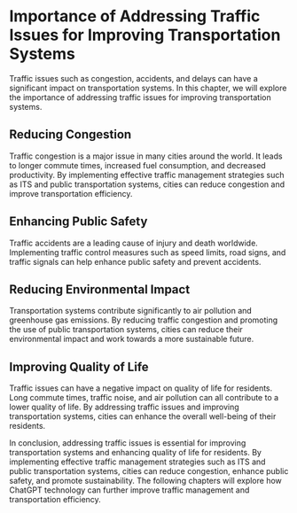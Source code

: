 Importance of Addressing Traffic Issues for Improving Transportation Systems
=====================================================================================================================

Traffic issues such as congestion, accidents, and delays can have a significant impact on transportation systems. In this chapter, we will explore the importance of addressing traffic issues for improving transportation systems.

Reducing Congestion
-------------------

Traffic congestion is a major issue in many cities around the world. It leads to longer commute times, increased fuel consumption, and decreased productivity. By implementing effective traffic management strategies such as ITS and public transportation systems, cities can reduce congestion and improve transportation efficiency.

Enhancing Public Safety
-----------------------

Traffic accidents are a leading cause of injury and death worldwide. Implementing traffic control measures such as speed limits, road signs, and traffic signals can help enhance public safety and prevent accidents.

Reducing Environmental Impact
-----------------------------

Transportation systems contribute significantly to air pollution and greenhouse gas emissions. By reducing traffic congestion and promoting the use of public transportation systems, cities can reduce their environmental impact and work towards a more sustainable future.

Improving Quality of Life
-------------------------

Traffic issues can have a negative impact on quality of life for residents. Long commute times, traffic noise, and air pollution can all contribute to a lower quality of life. By addressing traffic issues and improving transportation systems, cities can enhance the overall well-being of their residents.

In conclusion, addressing traffic issues is essential for improving transportation systems and enhancing quality of life for residents. By implementing effective traffic management strategies such as ITS and public transportation systems, cities can reduce congestion, enhance public safety, and promote sustainability. The following chapters will explore how ChatGPT technology can further improve traffic management and transportation efficiency.
